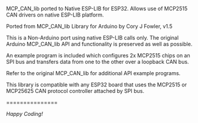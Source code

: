 MCP_CAN_lib ported to Native ESP-LIB for ESP32.
Allows use of MCP2515 CAN drivers on native ESP-LIB platform.

Ported from MCP_CAN_lib Library for Arduino by Cory J Fowler, v1.5

This is a Non-Arduino port using native ESP-LIB calls only.
The original Arduino MCP_CAN_lib API and functionality is preserved as well as possible.

An example program is included which configures 2x MCP2515 chips on an SPI bus and transfers data from one to the other over a loopback CAN bus.

Refer to the original MCP_CAN_lib for additional API example programs.

This library is compatible with any ESP32 board that uses the MCP2515 or MCP25625 CAN protocol controller attached by SPI bus.

===============

*Happy Coding!*

